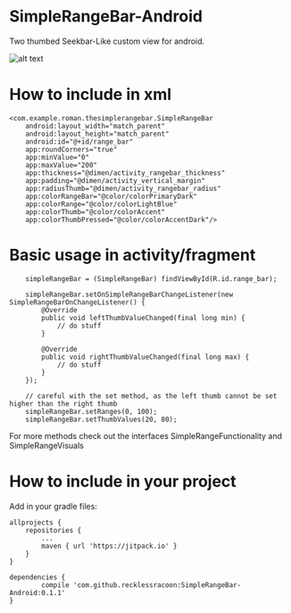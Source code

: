 # SimpleRangeBar-Android

Two thumbed Seekbar-Like custom view for android.

![alt text](https://i.imgur.com/ruSgJyt.png)

# How to include in xml
    <com.example.roman.thesimplerangebar.SimpleRangeBar
        android:layout_width="match_parent"
        android:layout_height="match_parent"
        android:id="@+id/range_bar"
        app:roundCorners="true"
        app:minValue="0"
        app:maxValue="200"
        app:thickness="@dimen/activity_rangebar_thickness"
        app:padding="@dimen/activity_vertical_margin"
        app:radiusThumb="@dimen/activity_rangebar_radius"
        app:colorRangeBar="@color/colorPrimaryDark"
        app:colorRange="@color/colorLightBlue"
        app:colorThumb="@color/colorAccent"
        app:colorThumbPressed="@color/colorAccentDark"/>
       
# Basic usage in activity/fragment

        simpleRangeBar = (SimpleRangeBar) findViewById(R.id.range_bar);

        simpleRangeBar.setOnSimpleRangeBarChangeListener(new SimpleRangeBarOnChangeListener() {
            @Override
            public void leftThumbValueChanged(final long min) {
                // do stuff
            }

            @Override
            public void rightThumbValueChanged(final long max) {
                // do stuff
            }
        });
        
        // careful with the set method, as the left thumb cannot be set higher than the right thumb
        simpleRangeBar.setRanges(0, 100);
        simpleRangeBar.setThumbValues(20, 80);
        
For more methods check out the interfaces SimpleRangeFunctionality and SimpleRangeVisuals

# How to include in your project

Add in your gradle files:

	allprojects {
		repositories {
			...
			maven { url 'https://jitpack.io' }
		}
	}

	dependencies {
	        compile 'com.github.recklessracoon:SimpleRangeBar-Android:0.1.1'
	}
        
